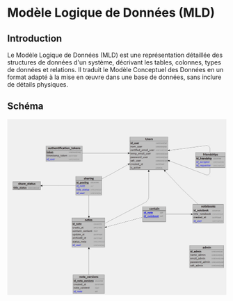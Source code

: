 # Modèle Logique de Données (MLD)

## Introduction

Le Modèle Logique de Données (MLD) est une représentation détaillée des structures de données d'un système, décrivant les tables, colonnes, types de données et relations. Il traduit le Modèle Conceptuel des Données en un format adapté à la mise en œuvre dans une base de données, sans inclure de détails physiques.

## Schéma

![MLD illustration](../Assets/Keepthis-MLD.jpg)